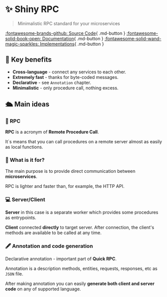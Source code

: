 # ✨ Shiny RPC

> Minimalistic RPC standard for your microservices


[:fontawesome-brands-github: Source Code](https://github.com/OlenEnkeli/shiny-rpc-python){ .md-button }
[:fontawesome-solid-book-open: Documentation](#){ .md-button }
[:fontawesome-solid-wand-magic-sparkles: Implementations](#){ .md-button }

## 🌊 Key benefits

 - **Cross-language** - connect any services to each other.
 - **Extremely fast** - thanks for byte-coded messages.
 - **Declarative** - see `Annotation` chapter.
 - **Minimalistic** - only procedure call, nothing excess.


## 🛳 Main ideas

### 🐙 RPC

**RPC** is a acronym of **Remote Procedure Call**.

It`s means that you can call procedures on a remote server almost as easily as local functions.

### 🐠 What is it for?

The main purpose is to provide direct communication between **microservices**.

RPC is lighter and faster than, for example, the HTTP API.

### 💻 Server/Client

**Server** in this case is a separate worker which provides some procedures as entrypoints.

**Client** connected **directly** to target server. After connection, the client's methods are available to be called at any time.


### 🖋 Annotation and code generation

Declarative annotation - important part of **Quick RPC**.

Annotation is a description methods, entities, requests, responses, etc as `JSON` file.

After making annotation you can easily **generate both client and server code** on any of supported language.

